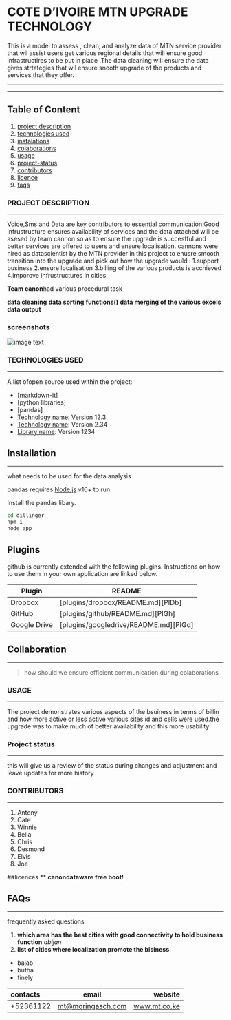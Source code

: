

# COTE D’IVOIRE MTN UPGRADE TECHNOLOGY

 This is a model to  assess , clean, and analyze  data of MTN service provider that wil assist users get various regional details that will ensure good infrastructires to be put  in place .The data cleaning will ensure the data gives strtategies that wil ensure snooth upgrade of the products and services that they offer.
 
-------------------------------------------------------------------------------------------------------
-------------------------------------------------------------------------------------------------------

 ## Table of Content
  1. [project description](#general-info)
  2. [technologies used](#technologies)
  3. [instalations](#instalations)
  4. [colaborations](#colaborations)
  5. [usage](#usage)
  6. [project-status](#project-status)
  7. [contributors](#contributors)
  8. [licence](#licence)
  9. [faqs](#faqs)
 
 
### PROJECT DESCRIPTION
***
Voice,Sms and Data are key contributors to essential communication.Good infrustructure  ensures availability  of services and the data  attached will be asesed by team cannon so as to ensure the upgrade is succesfful and better services are offered to users and  ensure localisation.
cannons were hired as datascientist by the MTN  provider in this project to enusre smooth transition into the upgrade and pick out how the upgrade would  :
1.support business
2.ensure localisation
3.billing of the various products is acchieved
4.imporove infrustructures in cities 

**Team canon**had various procedural task

 **data cleaning** 
 **data sorting**
 **functions()**
 **data merging of the various excels**
 **data output**


### screenshots
![image text](https://www.united-internet.de/fileadmin/user_upload/Brands/Downloads/iwillgetscreenshotsofthejupyterdataandinsert)

### TECHNOLOGIES USED
***
A list ofopen source  used within the project:
 * [markdown-it]
 * [python libraries]
 * [pandas]
 * [Technology name](https://example.com): Version 12.3 
 * [Technology name](https://example.com): Version 2.34
 * [Library name](https://example.com): Version 1234
 
 ## Installation
 ***
 what needs to be used for the data analysis
 
 pandas  requires [Node.js](https://nodejs.org/) v10+ to run.
 
 Install the pandas libary.

```sh
cd dillinger
npm i
node app
```

 
## Plugins

github is currently extended with the following plugins.
Instructions on how to use them in your own application are linked below.

| Plugin | README |
| ------ | ------ |
| Dropbox | [plugins/dropbox/README.md][PlDb] |
| GitHub | [plugins/github/README.md][PlGh] |
| Google Drive | [plugins/googledrive/README.md][PlGd] |
 

 
## Collaboration
***
>how should we ensure efficient communication during colaborations


### USAGE
***
The project demonstrates various aspects of the bsuiness in terms of billin and how more active or less active various sites id and cells were  used.the upgrade was to make much of better availability and this more usability

### Project status
***
this will give us a review of the status during changes and adjustment and leave updates for more history
  
### CONTRIBUTORS
***
1. Antony
2. Cate
3. Winnie
4. Bella
5. Chris
6. Desmond
7. Elvis
8. Joe

##licences
**
**canondataware free boot!**
## FAQs
***
frequently asked questions
1. **which area has the best cities with good connectivity to hold business function**
_abijan_
2. **list of cities where localization promote the bisiness**
* bajab
* butha
* finely


| contacts | email | website |
|:--------------|:-------------:|--------------:|
| +52361122 | mt@moringasch.com | www.mt.co.ke |






 

